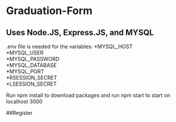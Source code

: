# Graduation-Form
## Uses Node.JS, Express.JS, and MYSQL  
.env file is needed for the variables:
  *MYSQL_HOST  
  *MYSQL_USER  
  *MYSQL_PASSWORD  
  *MYSQL_DATABASE  
  *MYSQL_PORT  
  *RSESSION_SECRET  
  *LSESSION_SECRET  

Run npm install to download packages and run npm start to start on localhost 3000  
  
##Register  
